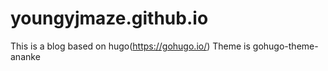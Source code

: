 # youngyjmaze.github.io
This is a blog based on hugo(https://gohugo.io/)
Theme is gohugo-theme-ananke
